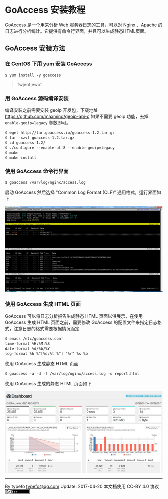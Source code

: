 # GoAccess 安装教程

GoAccess 是一个用来分析 Web 服务器日志的工具，可以对 Nginx 、Apache 的日志进行分析统计。它提供有命令行界面，并且可以生成静态HTML页面。

## GoAccess 安装方法

### 在 CentOS 下用 yum 安装 GoAccess

```
$ yum install -y goaccess
```

[yahoo]: http://yahoo.com

> fwjeofjewof

### 用 GoAccess 源码编译安装

编译安装之前需要安装 geoip 开发包，下载地址 https://github.com/maxmind/geoip-api-c 如果不需要 geoip 功能，去掉 `--enable-geoip=legacy` 参数即可。

```
$ wget http://tar.goaccess.io/goaccess-1.2.tar.gz
$ tar -xzvf goaccess-1.2.tar.gz
$ cd goaccess-1.2/
$ ./configure --enable-utf8 --enable-geoip=legacy
$ make
$ make install
```

### 使用 GoAccess 命令行界面

```
$ goaccess /var/log/nginx/access.log
```

启动 GoAccess 然后选择 "Common Log Format (CLF)" 通用格式，运行界面如下

![cli](../img/cli.jpg)

### 使用 GoAccess 生成 HTML 页面

GoAccess 可以将日志分析报告生成静态 HTML 页面以供展示，在使用 GoAccess 生成 HTML 页面之前，需要修改 GoAccess 的配置文件来指定日志格式，注意日志的格式需要根据情况而定

```
$ emacs /etc/goaccess.conf
time-format %H:%M:%S
date-format %d/%b/%Y
log-format %h %^[%d:%t %^] "%r" %s %b
```

使用 GoAccess 生成静态 HTML 页面

```
$ goaccess -a -d -f /var/log/nginx/access.log -o report.html
```

使用 GoAccess 生成的静态 HTML 页面如下

![web](../img/web.jpg)

----------------------------------------------------------------------------

By typefo typefo@qq.com Update: 2017-04-20 本文档使用 CC-BY 4.0 协议 ![by](../img/by.png)
